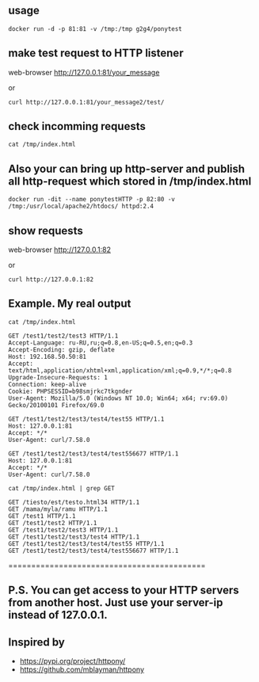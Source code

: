 ## usage 
```
docker run -d -p 81:81 -v /tmp:/tmp g2g4/ponytest 
```
## make test request to HTTP listener

web-browser http://127.0.0.1:81/your_message

or
``` 
curl http://127.0.0.1:81/your_message2/test/
```
## check incomming requests
```
cat /tmp/index.html
```
## Also your can bring up http-server and publish all http-request which stored in /tmp/index.html
```
docker run -dit --name ponytestHTTP -p 82:80 -v /tmp:/usr/local/apache2/htdocs/ httpd:2.4
```
## show requests

web-browser http://127.0.0.1:82

or
```
curl http://127.0.0.1:82
```
## Example. My real output
```
cat /tmp/index.html
```
```
GET /test1/test2/test3 HTTP/1.1
Accept-Language: ru-RU,ru;q=0.8,en-US;q=0.5,en;q=0.3
Accept-Encoding: gzip, deflate
Host: 192.168.50.50:81
Accept: text/html,application/xhtml+xml,application/xml;q=0.9,*/*;q=0.8
Upgrade-Insecure-Requests: 1
Connection: keep-alive
Cookie: PHPSESSID=b98smjrkc7tkgnder
User-Agent: Mozilla/5.0 (Windows NT 10.0; Win64; x64; rv:69.0) Gecko/20100101 Firefox/69.0

GET /test1/test2/test3/test4/test55 HTTP/1.1
Host: 127.0.0.1:81
Accept: */*
User-Agent: curl/7.58.0

GET /test1/test2/test3/test4/test556677 HTTP/1.1
Host: 127.0.0.1:81
Accept: */*
User-Agent: curl/7.58.0
```
```
cat /tmp/index.html | grep GET
```
```
GET /tiesto/est/testo.html34 HTTP/1.1
GET /mama/myla/ramu HTTP/1.1
GET /test1 HTTP/1.1
GET /test1/test2 HTTP/1.1
GET /test1/test2/test3 HTTP/1.1
GET /test1/test2/test3/test4 HTTP/1.1
GET /test1/test2/test3/test4/test55 HTTP/1.1
GET /test1/test2/test3/test4/test556677 HTTP/1.1
```
===========================================
## P.S. You can get access to your HTTP servers from another host. Just use your server-ip instead of 127.0.0.1.
## Inspired by 
 * https://pypi.org/project/httpony/ 
 * https://github.com/mblayman/httpony

